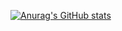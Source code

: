 [![Anurag's GitHub stats](https://github-readme-stats.vercel.app/api?username=shahnazi2002)](https://github.com/anuraghazra/github-readme-stats)
